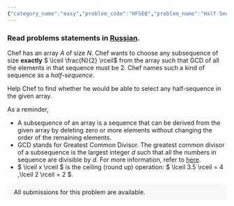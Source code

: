 ```yaml
---
{"category_name":"easy","problem_code":"HFSEQ","problem_name":"Half Sequence","problemComponents":{"constraints":"- $1 \\le T \\le 20$\n- $2 \\le N \\le 10^5$\n- $1 \\le A_i \\le 10^9$\n- Sum of $N$ over all test cases does not exceed $10^5$\n","constraintsState":true,"subtasks":"- 30 points : $1 \\leq R \\leq 10000$\n- 70 points : $1 \\leq R \\leq 10^9$\n","subtasksState":false,"inputFormat":"- The first line contains an integer $T$ denoting the number of test cases. The $T$ test cases then follow.\n- The first line of each test case contains a single integer $N$ denoting the size of the array.\n- The second line of each test case contains $N$ space-separated integers $A_1, A_2....A_N$ denoting the given array.","inputFormatState":true,"outputFormat":"For each test case, output on one line `YES` if Chef can find a half-sequence, else print `NO`. Output is case insensitive.\n\n\n","outputFormatState":true,"sampleTestCases":{"0":{"id":1,"input":"3\n5\n1 2 3 4 5\n4\n1 2 3 4\n3\n30 42 70","output":"NO\nYES\nNO","explanation":"- For the first test case, Chef wants to select $\\lceil \\frac{5}{2} \\rceil = 3$ numbers. But for any $3$ numbers, GCD would not be $2$. Therefore the answer is `NO`.\n\n- For the second test case, Chef wants to select $\\lceil \\frac{4}{2} \\rceil = 2$ numbers. Chef can select the subsequence $[2,4]$ with GCD of $2$. Therefore the answer is `YES`.\n\n- For the third test case, Chef wants to select $\\lceil \\frac{3}{2} \\rceil = 2$ numbers. But for any $2$ numbers, GCD would be bigger than $2$. Therefore the answer is `NO`.\n","isDeleted":false}}},"video_editorial_url":"","languages_supported":{"0":"CPP14","1":"C","2":"JAVA","3":"PYTH 3.6","4":"CPP17","5":"PYTH","6":"PYP3","7":"CS2","8":"ADA","9":"PYPY","10":"TEXT","11":"PAS fpc","12":"NODEJS","13":"RUBY","14":"PHP","15":"GO","16":"HASK","17":"TCL","18":"PERL","19":"SCALA","20":"LUA","21":"kotlin","22":"BASH","23":"JS","24":"LISP sbcl","25":"rust","26":"PAS gpc","27":"BF","28":"CLOJ","29":"R","30":"D","31":"CAML","32":"FORT","33":"ASM","34":"swift","35":"FS","36":"WSPC","37":"LISP clisp","38":"SQL","39":"SCM guile","40":"PERL6","41":"ERL","42":"CLPS","43":"ICK","44":"NICE","45":"PRLG","46":"ICON","47":"COB","48":"SCM chicken","49":"PIKE","50":"SCM qobi","51":"ST","52":"SQLQ","53":"NEM"},"max_timelimit":1,"source_sizelimit":50000,"problem_author":"amruth_kumar","problem_tester":"anshugarg12","date_added":"17-09-2021","tags":{"0":"amruth_kumar","1":"cook133","2":"easy"},"problem_difficulty_level":"Easy-Medium","best_tag":"","editorial_url":"https://discuss.codechef.com/problems/HFSEQ","time":{"view_start_date":1632078002,"submit_start_date":1632078002,"visible_start_date":1632078002,"end_date":1735669800},"is_direct_submittable":false,"problemDiscussURL":"https://discuss.codechef.com/search?q=HFSEQ","is_proctored":false,"visitedContests":{},"layout":"problem"}
---
```

### Read problems statements in [Russian](https://www.codechef.com/download/translated/COOK133/russian/HFSEQ.pdf).

Chef has an array $A$ of size $N$. Chef wants to choose any subsequence of size **exactly** $ \lceil \frac{N}{2} \rceil$ from the array such that GCD of all the elements in that sequence must be $2$. Chef names such a kind of sequence as a *half-sequence*.   

Help Chef to find whether he would be able to select any half-sequence in the given array.

As a reminder,
- A subsequence of an array is a sequence that can be derived from the given array by deleting zero or more elements without changing the order of the remaining elements.   
- GCD stands for Greatest Common Divisor. The greatest common divisor of a subsequence is the largest integer $d$ such that all the numbers in sequence are divisible by $d$. For more information, refer to [here](https://en.wikipedia.org/wiki/Greatest_common_divisor).
- $ \lceil x \rceil $ is the ceiling (round up) operation: $ \lceil 3.5 \rceil = 4 ,\lceil 2 \rceil = 2 $.   
<aside style='background: #f8f8f8;padding: 10px 15px;'><div>All submissions for this problem are available.</div></aside>